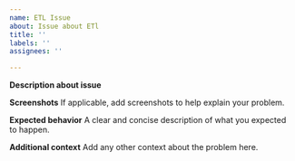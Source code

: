 ```yaml
---
name: ETL Issue
about: Issue about ETl
title: ''
labels: ''
assignees: ''

---
```


**Description about issue**

**Screenshots**
If applicable, add screenshots to help explain your problem.

**Expected behavior**
A clear and concise description of what you expected to happen.

**Additional context**
Add any other context about the problem here.
